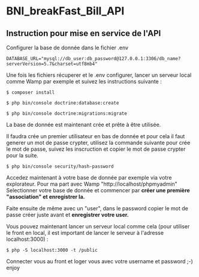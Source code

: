 # BNI_breakFast_Bill_API

## Instruction pour mise en service de l'API

Configurer la base de donnée dans le fichier .env
```
DATABASE_URL="mysql://db_user:db_password@127.0.0.1:3306/db_name?serverVersion=5.7&charset=utf8mb4"
```

Une fois les fichiers récuperer et le .env configurer, lancer un serveur local comme Wamp par exemple et suivez les instructions suivante :

```
$ composer install
```
```
$ php bin/console doctrine:database:create
```
```
$ php bin/console doctrine:migrations:migrate
```

La base de donnée est maintenant crée et prête à être utilisée.

Il faudra crée un premier utilisateur en bas de donnée et pour cela il faut generer un mot de passe crypter, utilisez la commande suivante pour crée le mot de passe, suivez les inscruction et copier le mot de passe crypter pour la suite.
```
$ php bin/console security/hash-password
 ```

Accedez maintenant à votre base de donnée par exemple via votre explorateur. Pour ma part avec Wamp "http://localhost/phpmyadmin"
Selectionner votre base de donnée et commencer par **créer une première "association" et enregistrer la.**

Faite ensuite de même avec un "user", dans le password copier le mot de passe créer juste avant et **enregistrer votre user.**

Vous pouvez maintenant lancer un serveur local comme cela (pour utiliser le front en local, il est important de lancer le serveur à l'adresse localhost:3000) :
```
$ php -S localhost:3000 -t /public
```

Connecter vous au front et loger vous avec votre username et password ;-) enjoy

